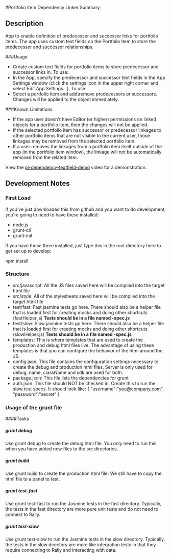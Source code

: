 #Portfolio Item Dependency Linker Summary

## Description
App to enable definition of predecessor and successor links for portfolio items.  The app uses custom text fields on the Portfolio Item to store the predecessor and successor relationships.   

###Usage
<ul>
<li>Create custom text fields for portfolio items to store predecessor and successor links in.  
To use:  
<li>In the App, specify the predecessor and successor text fields in the App Settings window (click the settings icon in the upper right corner and select Edit App Settings...).  
To use:  
<li>Select a portfolio item and add\remove predecessors or successors.  Changes will be applied to the object immediately.
</ul>  

###Known Limitations
<ul>
<li>If the app user doesn't have Editor (or higher) permissions on linked objects for a portfolio item, then the changes will not be applied.  
<li>If the selected portfolio item has successor or predecessor linkages to other portfolio items that are not visible to the current user, those linkages may be removed from the selected portfolio item.  
<li>If a user removes the linkages from a portfolio item itself outside of the app (in the portfolio item window), the linkage will not be automatically removed from the related item.  
</ul>

View the <a href="http://www.screencast.com/t/EMkyNnobZM">pi-dependency-textfield-demo</a> video for a demonstration.  

## Development Notes

### First Load

If you've just downloaded this from github and you want to do development, 
you're going to need to have these installed:

 * node.js
 * grunt-cli
 * grunt-init

If you have those three installed, just type this in the root directory here
to get set up to develop:

  npm install

### Structure

  * src/javascript:  All the JS files saved here will be compiled into the 
  target html file
  * src/style: All of the stylesheets saved here will be compiled into the 
  target html file
  * test/fast: Fast jasmine tests go here.  There should also be a helper 
  file that is loaded first for creating mocks and doing other shortcuts
  (fastHelper.js) **Tests should be in a file named <something>-spec.js**
  * test/slow: Slow jasmine tests go here.  There should also be a helper
  file that is loaded first for creating mocks and doing other shortcuts 
  (slowHelper.js) **Tests should be in a file named <something>-spec.js**
  * templates: This is where templates that are used to create the production
  and debug html files live.  The advantage of using these templates is that
  you can configure the behavior of the html around the JS.
  * config.json: This file contains the configuration settings necessary to
  create the debug and production html files.  Server is only used for debug,
  name, className and sdk are used for both.
  * package.json: This file lists the dependencies for grunt
  * auth.json: This file should NOT be checked in.  Create this to run the
  slow test specs.  It should look like:
    {
        "username":"you@company.com",
        "password":"secret"
    }
  
### Usage of the grunt file
####Tasks
    
##### grunt debug

Use grunt debug to create the debug html file.  You only need to run this when you have added new files to
the src directories.

##### grunt build

Use grunt build to create the production html file.  We still have to copy the html file to a panel to test.

##### grunt test-fast

Use grunt test-fast to run the Jasmine tests in the fast directory.  Typically, the tests in the fast 
directory are more pure unit tests and do not need to connect to Rally.

##### grunt test-slow

Use grunt test-slow to run the Jasmine tests in the slow directory.  Typically, the tests in the slow
directory are more like integration tests in that they require connecting to Rally and interacting with
data.

